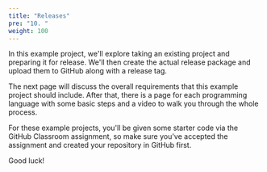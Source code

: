 ```yaml
---
title: "Releases"
pre: "10. "
weight: 100
---
```


In this example project, we'll explore taking an existing project and preparing it for release. We'll then create the actual release package and upload them to GitHub along with a release tag.

The next page will discuss the overall requirements that this example project should include. After that, there is a page for each programming language with some basic steps and a video to walk you through the whole process. 

For these example projects, you'll be given some starter code via the GitHub Classroom assignment, so make sure you've accepted the assignment and created your repository in GitHub first.

Good luck!